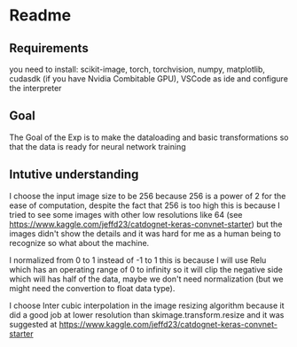 # Readme
## Requirements
you need to install: 
scikit-image, torch, torchvision, numpy, matplotlib, cudasdk (if you have Nvidia Combitable GPU),
VSCode as ide and configure the interpreter

## Goal
The Goal of the Exp is to make the dataloading and basic transformations so that the data is ready for neural network training

## Intutive understanding
I choose the input image size to be 256 because 256 is a power of 2 for the ease of computation, despite the fact that 256 is too high this is because I tried to see some images with other low resolutions like 64 (see https://www.kaggle.com/jeffd23/catdognet-keras-convnet-starter) but the images didn't show the details and it was hard for me as a human being to recognize so what about the machine.

I normalized from 0 to 1 instead of -1 to 1 this is because I will use Relu which has an operating range of 0 to infinity so it will clip the negative side which will has half of the data, maybe we don't need normalization (but we might need the convertion to float data type).

I choose Inter cubic interpolation in the image resizing algorithm because it did a good job at lower resolution than skimage.transform.resize and it was suggested at https://www.kaggle.com/jeffd23/catdognet-keras-convnet-starter
